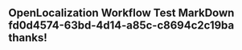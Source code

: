 <properties
ms.topic="hero-topic1"
ms.test1="hero-topic"
ms.test2="test"/>

## OpenLocalization Workflow Test MarkDown fd0d4574-63bd-4d14-a85c-c8694c2c19ba thanks!
